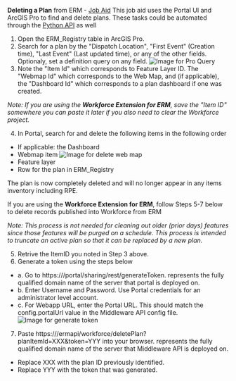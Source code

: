  **Deleting a Plan** from ERM - [Job Aid](https://en.wiktionary.org/wiki/job_aid)
This job aid uses the Portal UI and ArcGIS Pro to find and delete plans. These tasks could be automated through the [Python API](https://developers.arcgis.com/python/) as well
1. Open the ERM_Registry table in ArcGIS Pro.
2. Search for a plan by the "Dispatch Location", "First Event" (Creation time), "Last Event" (Last updated time), or any of the other fields. Optionaly, set a definition query on any field.
![Image for Pro Query](https://user-images.githubusercontent.com/3834298/90927990-a97aac80-e3bb-11ea-9e40-0c90c28fe903.jpg)
3. Note the "Item Id" which corresponds to Feature Layer ID. The "Webmap Id" which corresponds to the Web Map, and (if applicable), the "Dashboard Id" which corresponds to a plan dashboard if one was created. 

*Note: If you are using the **Workforce Extension for ERM**, save the "Item ID" somewhere you can paste it later if you also need to clear the Workforce project.*

4. In Portal, search for and delete the following items in the following order
* If applicable: the Dashboard
* Webmap item
![Image for delete web map](https://user-images.githubusercontent.com/3834298/90928011-b4cdd800-e3bb-11ea-9c39-65be90843180.jpg)
* Feature layer
* Row for the plan in ERM_Registry

The plan is now completely deleted and will no longer appear in any items inventory including RPE. 

If you are using the **Workforce Extension for ERM**, follow Steps 5-7 below to delete records published into Workforce from ERM 

*Note: This process is not needed for cleaning out older (prior days) features since those features will be purged on a schedule. This process is intended to truncate an active plan so that it can be replaced by a new plan.*

5. Retrive the ItemID you noted in Step 3 above.
6. Generate a token using the steps below
  * a. Go to https://<server name>/portal/sharing/rest/generateToken. <server name> represents the fully qualified domain name of the server that portal is deployed on.
  * b. Enter Username and Password. Use Portal credentials for an administrator level account.
  * c. For Webapp URL, enter the Portal URL. This should match the config.portalUrl value in the Middleware API config file.
![Image for generate token](https://user-images.githubusercontent.com/3834298/94065006-211f6b00-fdb0-11ea-9b81-90c254e36db9.png)

7. Paste  https://<middleware server name>/ermapi/workforce/deletePlan?planItemId=XXX&token=YYY into your browser. <middleware server name> represents the fully qualified domain name of the server that Middleware API is deployed on.
  * Replace XXX with the plan ID previously identified.
  * Replace YYY with the token that was generated.
